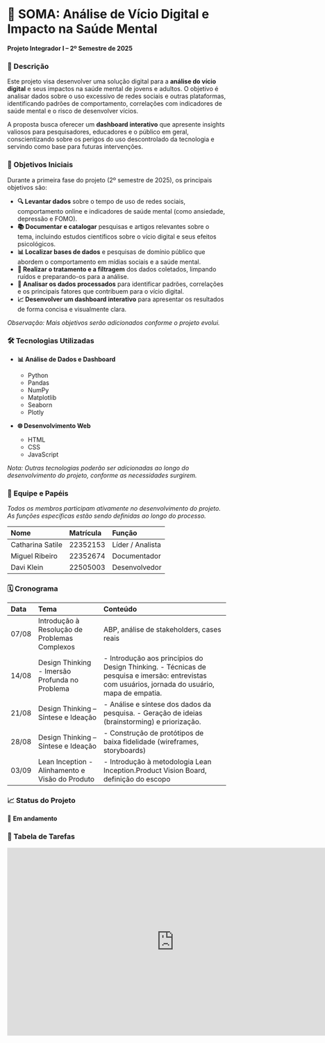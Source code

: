# 📱 SOMA: Análise de Vício Digital e Impacto na Saúde Mental

**Projeto Integrador I – 2º Semestre de 2025**

### 📌 Descrição

Este projeto visa desenvolver uma solução digital para a **análise do vício digital** e seus impactos na saúde mental de jovens e adultos. O objetivo é analisar dados sobre o uso excessivo de redes sociais e outras plataformas, identificando padrões de comportamento, correlações com indicadores de saúde mental e o risco de desenvolver vícios.

A proposta busca oferecer um **dashboard interativo** que apresente insights valiosos para pesquisadores, educadores e o público em geral, conscientizando sobre os perigos do uso descontrolado da tecnologia e servindo como base para futuras intervenções.

### 🎯 Objetivos Iniciais

Durante a primeira fase do projeto (2º semestre de 2025), os principais objetivos são:

* **🔍 Levantar dados** sobre o tempo de uso de redes sociais, comportamento online e indicadores de saúde mental (como ansiedade, depressão e FOMO).
* **📚 Documentar e catalogar** pesquisas e artigos relevantes sobre o tema, incluindo estudos científicos sobre o vício digital e seus efeitos psicológicos.
* **📊 Localizar bases de dados** e pesquisas de domínio público que abordem o comportamento em mídias sociais e a saúde mental.
* **🧹 Realizar o tratamento e a filtragem** dos dados coletados, limpando ruídos e preparando-os para a análise.
* **🧠 Analisar os dados processados** para identificar padrões, correlações e os principais fatores que contribuem para o vício digital.
* **📈 Desenvolver um dashboard interativo** para apresentar os resultados de forma concisa e visualmente clara.

*Observação: Mais objetivos serão adicionados conforme o projeto evolui.*

### 🛠️ Tecnologias Utilizadas

* **📊 Análise de Dados e Dashboard**
    * Python
    * Pandas
    * NumPy
    * Matplotlib
    * Seaborn
    * Plotly

* **🌐 Desenvolvimento Web**
    * HTML
    * CSS
    * JavaScript

*Nota: Outras tecnologias poderão ser adicionadas ao longo do desenvolvimento do projeto, conforme as necessidades surgirem.*

### 👥 Equipe e Papéis

*Todos os membros participam ativamente no desenvolvimento do projeto. As funções específicas estão sendo definidas ao longo do processo.*

| Nome | Matrícula | Função |
| :--- | :--- | :--- |
| Catharina Satile | 22352153 | Líder / Analista |
| Miguel Ribeiro | 22352674 | Documentador |
| Davi Klein | 22505003 | Desenvolvedor |

### 🗓️ Cronograma

| Data | Tema | Conteúdo |
| :--- | :--- | :--- |
| 07/08 | Introdução à Resolução de Problemas Complexos | ABP, análise de stakeholders, cases reais |
| 14/08 | Design Thinking - Imersão Profunda no Problema | - Introdução aos princípios do Design Thinking. - Técnicas de pesquisa e imersão: entrevistas com usuários, jornada do usuário, mapa de empatia. |
| 21/08 | Design Thinking – Síntese e Ideação | - Análise e síntese dos dados da pesquisa. - Geração de ideias (brainstorming) e priorização. |
| 28/08 | Design Thinking – Síntese e Ideação | - Construção de protótipos de baixa fidelidade (wireframes, storyboards) |
| 03/09 | Lean Inception - Alinhamento e Visão do Produto | - Introdução à metodologia Lean Inception.Product Vision Board, definição do escopo |

### 📈 Status do Projeto

🚧 **Em andamento**

### 🏁 Tabela de Tarefas
<iframe width="768" height="432" src="https://miro.com/app/live-embed/uXjVJDHiUzg=/?embedMode=view_only_without_ui&moveToViewport=-1363,-399,3167,1601&embedId=609098186066" frameborder="0" scrolling="no" allow="fullscreen; clipboard-read; clipboard-write" allowfullscreen></iframe>
